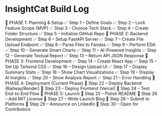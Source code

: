 # InsightCat Build Log
🔹 PHASE 1: Planning & Setup
✅ Step 1 – Define Goals
✅ Step 2 – Lock Feature Scope (MVP)
✅ Step 3 – Choose Tech Stack
✅ Step 4 – Create Folder Structure
✅ Step 5 – Initialize GitHub Repo
🔹 PHASE 2: Backend Development
✅ Step 6 – Setup FastAPI Server
✅ Step 7 – Create File Upload Endpoint
✅ Step 8 – Parse Files to Pandas
✅ Step 9 – Perform EDA
✅ Step 10 – Generate Smart Charts
✅ Step 11 – AI-Powered Insights
✅ Step 12 – Generate Textual Report
✅ Step 13 – Return API JSON Response
🔹 PHASE 3: Frontend Development
✅ Step 14 – Create React App
✅ Step 15 – Set Up Tailwind CSS
✅ Step 16 – Design Upload UI
✅ Step 17 – Display Summary Stats
✅ Step 18 – Show Chart Visualizations
✅ Step 19 – Display AI Insights
✅ Step 20 – Show Analysis Report
✅ Step 21 – Error Handling
🔹 PHASE 4: Deployment (Current Phase)
🔲 Step 22 – Deploy Backend (Railway/Render)
🔲 Step 23 – Deploy Frontend (Vercel)
🔲 Step 24 – Test End-to-End Flow
🔹 PHASE 5: Launch
🔲 Step 25 – Polish README
🔲 Step 26 – Add MIT License
🔲 Step 27 – Write Launch Blog
🔲 Step 28 – Submit to Platforms
🔲 Step 29 – Announce on LinkedIn
🔲 Step 30 – Open for Contributors